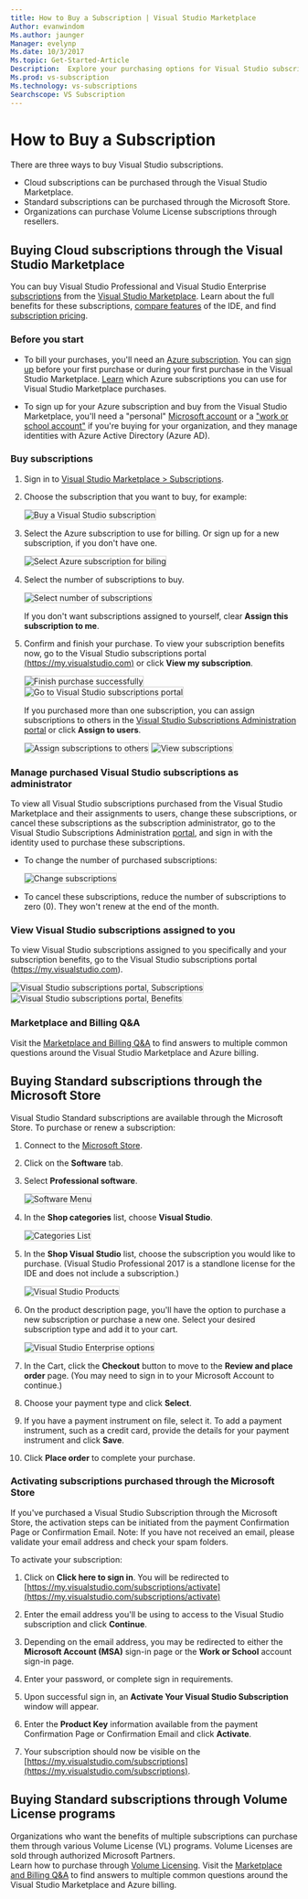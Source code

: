 ```yaml
---
title: How to Buy a Subscription | Visual Studio Marketplace
Author: evanwindom
Ms.author: jaunger
Manager: evelynp
Ms.date: 10/3/2017
Ms.topic: Get-Started-Article
Description:  Explore your purchasing options for Visual Studio subscriptions
Ms.prod: vs-subscription
Ms.technology: vs-subscriptions
Searchscope: VS Subscription
---
```


#	How to Buy a Subscription
There are three ways to buy Visual Studio subscriptions.  
- Cloud subscriptions can be purchased through the Visual Studio Marketplace.
- Standard subscriptions can be purchased through the Microsoft Store. 
- Organizations can purchase Volume License subscriptions through resellers.  

## Buying Cloud subscriptions through the Visual Studio Marketplace
You can buy Visual Studio Professional and Visual Studio Enterprise [subscriptions](https://www.visualstudio.com/subscriptions/) 
from the [Visual Studio Marketplace](https://marketplace.visualstudio.com). 
Learn about the full benefits for these subscriptions, 
[compare features](https://www.visualstudio.com/vs/compare/) of the IDE, and find [subscription pricing](https://www.visualstudio.com/vs/pricing/).

### Before you start

*	To bill your purchases, you'll need an [Azure subscription](https://azure.microsoft.com/en-us/pricing/purchase-options/). 
You can [sign up](https://account.windowsazure.com/Subscriptions) 
before your first purchase or during your first purchase in the Visual Studio Marketplace.
[Learn](https://docs.microsoft.com/en-us/vsts/marketplace/marketplace-billing-qa) which Azure subscriptions you can use for Visual Studio Marketplace purchases. 

*	To sign up for your Azure subscription and buy from the Visual Studio Marketplace, 
you'll need a "personal" [Microsoft account](https://www.microsoft.com/account) 
or a ["work or school account"](https://azure.microsoft.com/en-us/documentation/articles/sign-up-organization/) 
if you're buying for your organization, and they manage identities with Azure Active Directory (Azure AD).

### Buy subscriptions


1.	Sign in to 
[Visual Studio Marketplace > Subscriptions](https://marketplace.visualstudio.com/subscriptions).

2.	Choose the subscription that you want to buy, for example:

	<img alt="Buy a Visual Studio subscription" src="_img/buy-vs-subscriptions/buy-vs-sub-start.png" style="border: 1px solid #CCCCCC" />

3.  Select the Azure subscription to use for billing.
Or sign up for a new subscription, if you don't have one.

	<img alt="Select Azure subscription for biling" src="_img/buy-vs-subscriptions/buy-vs-sub-Azure-sub.png" style="border: 1px solid #CCCCCC" />

4.	Select the number of subscriptions to buy.

	<img alt="Select number of subscriptions" src="_img/buy-vs-subscriptions/buy-vs-sub-users.png" style="border: 1px solid #CCCCCC" />

	If you don't want subscriptions assigned to yourself, clear **Assign this subscription to me**.

5.	Confirm and finish your purchase. 
To view your subscription benefits now, 
go to the Visual Studio subscriptions portal 
[(https://my.visualstudio.com)](https://my.visualstudio.com) or click **View my subscription**.

	<img alt="Finish purchase successfully" src="_img/buy-vs-subscriptions/buy-vs-sub-success.png" style="border: 1px solid #CCCCCC" />

	<img alt="Go to Visual Studio subscriptions portal" src="_img/buy-vs-subscriptions/view-subscription-benefits-subscriptions-portal.png" style="border: 1px solid #CCCCCC" />

	If you purchased more than one subscription, you can
	assign subscriptions to others in the 
	[Visual Studio Subscriptions Administration portal]( https://manage.visualstudio.com/cloud) or click **Assign to users**.

	<img alt="Assign subscriptions to others" src="_img/buy-vs-subscriptions/buy-vs-sub-success-many.png" style="border: 1px solid #CCCCCC" />

	<img alt="View subscriptions" src="_img/buy-vs-subscriptions/assign-subscriptions.png" style="border: 1px solid #CCCCCC" />

<a name="manage-subscriptions"></a>
###  Manage purchased Visual Studio subscriptions as administrator

To view all Visual Studio subscriptions purchased 
from the Visual Studio Marketplace and their assignments to users, 
change these subscriptions, 
or cancel these subscriptions as the subscription administrator, go to the 
Visual Studio Subscriptions Administration [portal](https://manage.visualstudio.com/cloud), 
and sign in with the identity used to purchase these subscriptions.

*   To change the number of purchased subscriptions:

    <img alt="Change subscriptions" src="_img/buy-vs-subscriptions/manage-subscriptions.png" style="border: 1px solid #CCCCCC" />

*   To cancel these subscriptions, reduce the number of subscriptions to zero (0). 
They won't renew at the end of the month.

### View Visual Studio subscriptions assigned to you

To view Visual Studio subscriptions assigned to you 
specifically and your subscription benefits, 
go to the Visual Studio subscriptions portal 
(https://my.visualstudio.com).

   <img alt="Visual Studio subscriptions portal, Subscriptions" src="_img/buy-vs-subscriptions/view-assigned-subscription-list-subscriptions-portal.png" style="border: 1px solid #CCCCCC" />

   <img alt="Visual Studio subscriptions portal, Benefits" src="_img/buy-vs-subscriptions/view-subscription-benefits-subscriptions-portal.png" style="border: 1px solid #CCCCCC" />

### Marketplace and Billing Q&A

Visit the [Marketplace and Billing Q&A](/vsts/marketplace/marketplace-billing-qa) to find answers to multiple common questions around the Visual Studio Marketplace and Azure billing. 

## Buying Standard subscriptions through the Microsoft Store
Visual Studio Standard subscriptions are available through the Microsoft Store.  To purchase or renew a subscription:

1. Connect to the [Microsoft Store](https://www.microsoft.com/store).
2. Click on the **Software** tab.
3. Select **Professional software**.

    <img alt="Software Menu" src="_img/buy-vs-subscriptions/professional-software.png" style="border: 1px solid #CCCCCC" />

4. In the **Shop categories** list, choose **Visual Studio**.

    <img alt="Categories List" src="_img/buy-vs-subscriptions/shop-categories.png" style="border: 1px solid #CCCCCC" />

5. In the **Shop Visual Studio** list, choose the subscription you would like to purchase. (Visual Studio Professional 2017 is a standlone license for the IDE and does not include a subscription.)

    <img alt="Visual Studio Products" src="_img/buy-vs-subscriptions/shop-visual-studio.png" style="border: 1px solid #CCCCCC" />

6. On the product description page, you'll have the option to purchase a new subscription or purchase a new one.  Select your desired subscription type and add it to your cart. 

    <img alt="Visual Studio Enterprise options" src="_img/buy-vs-subscriptions/enterprise-options.png" style="border: 1px solid #CCCCCC" />

7. In the Cart, click the **Checkout** button to move to the **Review and place order** page.  (You may need to sign in to your Microsoft Account to continue.) 

8. Choose your payment type and click **Select**.

9. If you have a payment instrument on file, select it.  To add a payment instrument, such as a credit card, provide the details for your payment instrument and click **Save**.

10. Click **Place order** to complete your purchase.  

### Activating subscriptions purchased through the Microsoft Store

If you've purchased a Visual Studio Subscription through the Microsoft Store, the activation steps can be initiated from the payment Confirmation Page or Confirmation Email. Note:  If you have not received an email, please validate your email address and check your spam folders.

To activate your subscription: 

1. Click on **Click here to sign in**. You will be redirected to [https://my.visualstudio.com/subscriptions/activate](https://my.visualstudio.com/subscriptions/activate)

2. Enter the email address you'll be using to access to the Visual Studio subscription and click **Continue**.

3. Depending on the email address, you may be redirected to either the **Microsoft Account (MSA)** sign-in page or the **Work or School** account sign-in page. 

4. Enter your password, or complete sign in requirements.
5. Upon successful sign in, an **Activate Your Visual Studio Subscription** window will appear.
6. Enter the **Product Key** information available from the payment Confirmation Page or Confirmation Email and click **Activate**.

7. Your subscription should now be visible on the [https://my.visualstudio.com/subscriptions](https://my.visualstudio.com/subscriptions).


## Buying Standard subscriptions through Volume License programs


Organizations who want the benefits of multiple subscriptions can purchase them through various Volume License (VL) programs.  Volume Licenses are sold through authorized Microsoft Partners.  
Learn how to purchase through [Volume Licensing](https://www.microsoft.com/Licensing/how-to-buy/how-to-buy.aspx). 
Visit the [Marketplace and Billing Q&A](/vsts/marketplace/marketplace-billing-qa) to find answers to multiple common questions around the Visual Studio Marketplace and Azure billing. 

